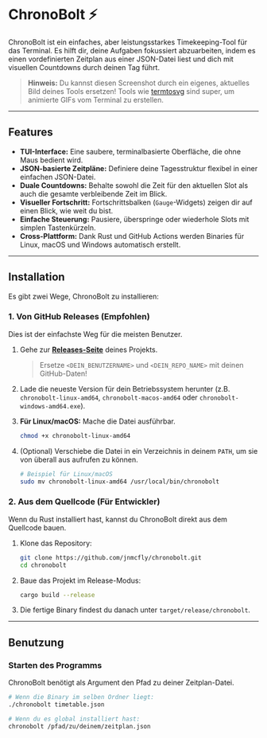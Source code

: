 # ChronoBolt ⚡

ChronoBolt ist ein einfaches, aber leistungsstarkes Timekeeping-Tool für das Terminal. Es hilft dir, deine Aufgaben fokussiert abzuarbeiten, indem es einen vordefinierten Zeitplan aus einer JSON-Datei liest und dich mit visuellen Countdowns durch deinen Tag führt.

> **Hinweis:** Du kannst diesen Screenshot durch ein eigenes, aktuelles Bild deines Tools ersetzen! Tools wie [termtosvg](https://github.com/nbedos/termtosvg) sind super, um animierte GIFs vom Terminal zu erstellen.

---

## Features

* **TUI-Interface:** Eine saubere, terminalbasierte Oberfläche, die ohne Maus bedient wird.
* **JSON-basierte Zeitpläne:** Definiere deine Tagesstruktur flexibel in einer einfachen JSON-Datei.
* **Duale Countdowns:** Behalte sowohl die Zeit für den aktuellen Slot als auch die gesamte verbleibende Zeit im Blick.
* **Visueller Fortschritt:** Fortschrittsbalken (`Gauge`-Widgets) zeigen dir auf einen Blick, wie weit du bist.
* **Einfache Steuerung:** Pausiere, überspringe oder wiederhole Slots mit simplen Tastenkürzeln.
* **Cross-Plattform:** Dank Rust und GitHub Actions werden Binaries für Linux, macOS und Windows automatisch erstellt.

---

## Installation

Es gibt zwei Wege, ChronoBolt zu installieren:

### 1. Von GitHub Releases (Empfohlen)

Dies ist der einfachste Weg für die meisten Benutzer.

1. Gehe zur [**Releases-Seite**](https://github.com/<DEIN_BENUTZERNAME>/<DEIN_REPO_NAME>/releases) deines Projekts.
    > Ersetze `<DEIN_BENUTZERNAME>` und `<DEIN_REPO_NAME>` mit deinen GitHub-Daten!
2. Lade die neueste Version für dein Betriebssystem herunter (z.B. `chronobolt-linux-amd64`, `chronobolt-macos-amd64` oder `chronobolt-windows-amd64.exe`).
3. **Für Linux/macOS:** Mache die Datei ausführbar.

    ```bash
    chmod +x chronobolt-linux-amd64
    ```

4. (Optional) Verschiebe die Datei in ein Verzeichnis in deinem `PATH`, um sie von überall aus aufrufen zu können.

    ```bash
    # Beispiel für Linux/macOS
    sudo mv chronobolt-linux-amd64 /usr/local/bin/chronobolt
    ```

### 2. Aus dem Quellcode (Für Entwickler)

Wenn du Rust installiert hast, kannst du ChronoBolt direkt aus dem Quellcode bauen.

1. Klone das Repository:

    ```bash
    git clone https://github.com/jnmcfly/chronobolt.git
    cd chronobolt
    ```

2. Baue das Projekt im Release-Modus:

    ```bash
    cargo build --release
    ```

3. Die fertige Binary findest du danach unter `target/release/chronobolt`.

---

## Benutzung

### Starten des Programms

ChronoBolt benötigt als Argument den Pfad zu deiner Zeitplan-Datei.

```bash
# Wenn die Binary im selben Ordner liegt:
./chronobolt timetable.json

# Wenn du es global installiert hast:
chronobolt /pfad/zu/deinem/zeitplan.json

